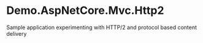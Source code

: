 # Demo.AspNetCore.Mvc.Http2
Sample application experimenting with HTTP/2 and protocol based content delivery
